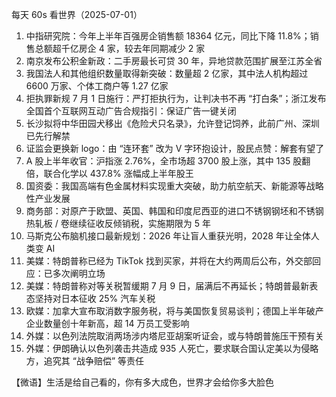 每天 60s 看世界（2025-07-01）

1. 中指研究院：今年上半年百强房企销售额 18364 亿元，同比下降 11.8%；销售总额超千亿房企 4 家，较去年同期减少 2 家
2. 南京发布公积金新政：二手房最长可贷 30 年，异地贷款范围扩展至江苏全省
3. 我国法人和其他组织数量取得新突破：数量超 2 亿家，其中法人机构超过 6600 万家、个体工商户等 1.27 亿家
4. 拒执罪新规 7 月 1 日施行：严打拒执行为，让判决书不再 “打白条”；浙江发布全国首个互联网互动广告合规指引：保证广告一键关闭
5. 长沙拟将中华田园犬移出《危险犬只名录》，允许登记饲养，此前广州、深圳已先行解禁
6. 证监会更换新 logo：由 “连环套” 改为 V 字环抱设计，股民点赞：解套有望了
7. A 股上半年收官：沪指涨 2.76%，全市场超 3700 股上涨，其中 135 股翻倍，联合化学以 437.8% 涨幅成上半年股王
8. 国资委：我国高端有色金属材料实现重大突破，助力航空航天、新能源等战略性产业发展
9. 商务部：对原产于欧盟、英国、韩国和印度尼西亚的进口不锈钢钢坯和不锈钢热轧板 / 卷继续征收反倾销税，实施期限为 5 年
10. 马斯克公布脑机接口最新规划：2026 年让盲人重获光明，2028 年让全体人类变 AI
11. 美媒：特朗普称已经为 TikTok 找到买家，并将在大约两周后公布，外交部回应：已多次阐明立场
12. 美媒：特朗普称对等关税暂缓期 7 月 9 日，届满后不再延长；特朗普最新表态坚持对日本征收 25% 汽车关税
13. 欧媒：加拿大宣布取消数字服务税，将与美国恢复贸易谈判；德国上半年破产企业数量创十年新高，超 14 万员工受影响
14. 外媒：以色列法院取消两场涉内塔尼亚胡案听证会，或与特朗普施压干预有关
15. 外媒：伊朗确认以色列袭击共造成 935 人死亡，要求联合国认定美以为侵略方，追究其 “战争赔偿” 等责任

【微语】生活是给自己看的，你有多大成色，世界才会给你多大脸色
